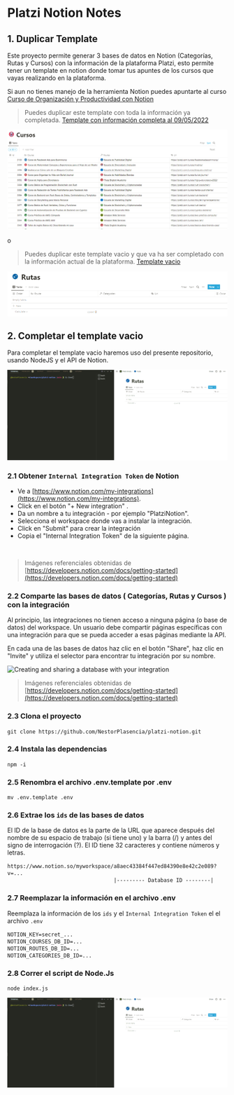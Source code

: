 # Platzi Notion Notes

## 1. Duplicar Template

Este proyecto permite generar 3 bases de datos en Notion (Categorías, Rutas y Cursos) con la información de la plataforma Platzi, esto permite tener un template en notion donde tomar tus apuntes de los cursos que vayas realizando en la plataforma.

Si aun no tienes manejo de la herramienta Notion puedes apuntarte al curso [Curso de Organización y Productividad con Notion](https://platzi.com/cursos/notion/)

> Puedes duplicar este template con toda la información ya completada.
> [Template con información completa al 09/05/2022 ](https://www.notion.so/nestcode/Platzi-2e012bf2af8e4024b78ad014d9c433e1)

![complete](./assets/complete.PNG)

o

> Puedes duplicar este template vacio y que va ha ser completado con la información actual de la plataforma.
> [Template vacio](https://www.notion.so/nestcode/Platzi-Empty-4ec749003f1443e4afcf91a6badd7bf2)

![empty](./assets/empty.PNG)

## 2. Completar el template vacio

Para completar el template vacio haremos uso del presente repositorio, usando NodeJS y el API de Notion.

![charge](./assets/charge.gif)

### 2.1 Obtener `Internal Integration Token` de Notion

- Ve a [https://www.notion.com/my-integrations](https://www.notion.com/my-integrations).
- Click en el botón "+ New integration" .
- Da un nombre a tu integración - por ejemplo "PlatziNotion".
- Selecciona el workspace donde vas a instalar la integración.
- Click en "Submit" para crear la integración
- Copia el "Internal Integration Token" de la siguiente página.

<img src="https://files.readme.io/2ec137d-093ad49-create-integration.gif" alt="" title="093ad49-create-integration.gif" loading="lazy">

> Imágenes referenciales obtenidas de [https://developers.notion.com/docs/getting-started](https://developers.notion.com/docs/getting-started)

### 2.2 Comparte las bases de datos ( Categorías, Rutas y Cursos ) con la integración

Al principio, las integraciones no tienen acceso a ninguna página (o base de datos) del workspace. Un usuario debe compartir páginas específicas con una integración para que se pueda acceder a esas páginas mediante la API.

En cada una de las bases de datos haz clic en el botón "Share", haz clic en "Invite" y utiliza el selector para encontrar tu integración por su nombre.

<img src="https://files.readme.io/0a267dd-share-database-with-integration.gif" title="Click to close..."  height="auto" alt="Creating and sharing a database with your integration" loading="lazy">

> Imágenes referenciales obtenidas de [https://developers.notion.com/docs/getting-started](https://developers.notion.com/docs/getting-started)

### 2.3 Clona el proyecto

```
git clone https://github.com/NestorPlasencia/platzi-notion.git
```

### 2.4 Instala las dependencias

```
npm -i
```

### 2.5 Renombra el archivo .env.template por .env

```
mv .env.template .env
```

### 2.6 Extrae los `ids` de las bases de datos 

El ID de la base de datos es la parte de la URL que aparece después del nombre de su espacio de trabajo (si tiene uno) y la barra (/) y antes del signo de interrogación (?). El ID tiene 32 caracteres y contiene números y letras.

```
https://www.notion.so/myworkspace/a8aec43384f447ed84390e8e42c2e089?v=...
                                  |--------- Database ID --------|
```

### 2.7 Reemplazar la información en el archivo .env

Reemplaza la información de los `ids` y el `Internal Integration Token` el el archivo `.env`

```
NOTION_KEY=secret_...
NOTION_COURSES_DB_ID=...
NOTION_ROUTES_DB_ID=...
NOTION_CATEGORIES_DB_ID=...
```

### 2.8 Correr el script de Node.Js

```
node index.js
```

![charge](./assets/charge.gif)

